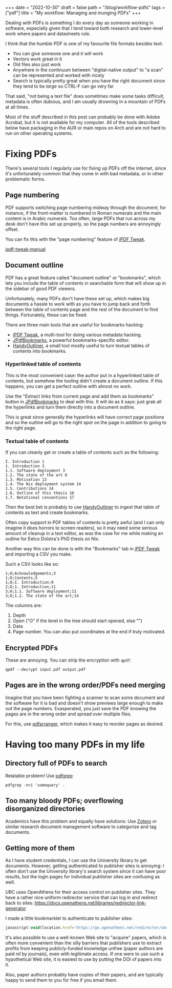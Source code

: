 +++
date = "2022-10-30"
draft = false
path = "/blog/workflow-pdfs"
tags = ["pdf"]
title = "My workflow: Managing and munging PDFs"
+++

Dealing with PDFs is something I do every day as someone working in software,
especially given that I tend toward both research and lower-level work where
papers and datasheets rule.

I think that the humble PDF is one of my favourite file formats besides text:
- You can give someone one and it will work
- Vectors work great in it
- Old files also just work
- Anywhere in the continuum between "digital-native output" to "a scan" can be
  represented and worked with nicely
- Search is typically pretty great when you have the right document since they
  tend to be *large* so CTRL-F can go very far

That said, "not being a text file" does sometimes make some tasks difficult,
metadata is often dubious, and I am usually drowning in a mountain of PDFs at
all times.

Most of the stuff described in this post can probably be done with Adobe
Acrobat, but it is not available for my computer. All of the tools described
below have packaging in the AUR or main repos on Arch and are not hard to run
on other operating systems.

# Fixing PDFs

There's several tools I regularly use for fixing up PDFs off the internet,
since it's unfortunately common that they come in with bad metadata, or in
other problematic forms.

## Page numbering

PDF supports switching page numbering midway through the document, for
instance, if the front-matter is numbered in Roman numerals and the main
content is in Arabic numerals. Too often, large PDFs that run across my desk
don't have this set up properly, so the page numbers are annoyingly offset.

You can fix this with the "page numbering" feature of [jPDF Tweak][jpdf-tweak].

[jpdf-tweak-manual](https://jpdftweak.sourceforge.net/manual/index.html)

## Document outline

PDF has a great feature called "document outline" or "bookmarks", which lets
you include the table of contents in searchable form that will show up in the
sidebar of good PDF viewers.

Unfortunately, many PDFs don't have these set up, which makes big documents a
hassle to work with as you have to jump back and forth between the table of
contents page and the rest of the document to find things. Fortunately, these
can be fixed.

There are three main tools that are useful for bookmarks hacking:
- [jPDF Tweak][jpdf-tweak], a multi-tool for doing various metadata hacking.
- [JPdfBookmarks], a powerful bookmarks-specific editor.
- [HandyOutliner], a small tool mostly useful to turn textual
  tables of contents into bookmarks.

[jpdf-tweak]: https://jpdftweak.sourceforge.net/
[HandyOutliner]: https://handyoutlinerfo.sourceforge.net/
[JPdfBookmarks]: https://sourceforge.net/projects/jpdfbookmarks/

### Hyperlinked table of contents

This is the most convenient case: the author put in a hyperlinked table of
contents, but somehow the tooling didn't create a document outline. If this
happens, you can get a perfect outline with almost no work.

Use the "Extract links from current page and add them as bookmarks" button in
[JPdfBookmarks] to deal with this. It will do as it says: just grab all the
hyperlinks and turn them directly into a document outline.

This is great since generally the hyperlinks will have correct page positions
and so the outline will go to the right spot on the page in addition to going
to the right page.

### Textual table of contents

If you can cleanly get or create a table of contents such as the following:

```text
I. Introduction 1
1. Introduction 3
1.1. Software deployment 3
1.2. The state of the art 6
1.3. Motivation 13
1.4. The Nix deployment system 14
1.5. Contributions 14
1.6. Outline of this thesis 16
1.7. Notational conventions 17
```

Then the best bet is probably to use [HandyOutliner] to ingest that table of
contents as text and create bookmarks.

Often copy support in PDF tables of contents is pretty awful (and I can only
imagine it does horrors to screen readers), so it may need some serious amount
of cleanup in a text editor, as was the case for me while making an outline for
Eelco Dolstra's PhD thesis on Nix.

Another way this can be done is with the "Bookmarks" tab in [jPDF
Tweak][jpdf-tweak] and importing a CSV you make.

Such a CSV looks like so:

```
1;O;Acknowledgements;3
1;O;Contents;5
1;O;I. Introduction;9
2;O;1. Introduction;11
3;O;1.1. Software deployment;11
3;O;1.2. The state of the art;14
```

The columns are:

1. Depth
2. Open ("O" if the level in the tree should start opened, else "")
3. Data
4. Page number. You can also put coordinates at the end if truly motivated.

## Encrypted PDFs

These are annoying. You can strip the encryption with `qpdf`:

```text
qpdf --decrypt input.pdf output.pdf
```

## Pages are in the wrong order/PDFs need merging

Imagine that you have been fighting a scanner to scan some document and the
software for it is bad and doesn't show previews large enough to make out the
page numbers. Exasperated, you just save the PDF knowing the pages are in the
wrong order and spread over multiple files.

For this, use [pdfarranger], which makes it easy to reorder pages as desired.

[pdfarranger]: https://github.com/pdfarranger/pdfarranger

# Having too many PDFs in my life

## Directory full of PDFs to search

Relatable problem! Use [pdfgrep]:

```text
pdfgrep -nri 'somequery' .
```

[pdfgrep]: https://pdfgrep.org/

## Too many bloody PDFs; overflowing disorganized directories

Academics have this problem and equally have solutions: Use [Zotero] or similar
research document management software to categorize and tag documents.

[Zotero]: https://www.zotero.org/

## Getting more of them

As I have student credentials, I can use the University library to get
documents. However, getting authenticated to publisher sites is annoying: I
often don't use the University library's search system since it can have poor
results, but the login pages for individual publisher sites are confusing as
well.

UBC uses OpenAthens for their access control on publisher sites. They have a
rather nice uniform redirector service that can log in and redirect back to
sites:
<https://docs.openathens.net/libraries/redirector-link-generator>

I made a little bookmarklet to authenticate to publisher sites:

```javascript
javascript:void(location.href='https://go.openathens.net/redirector/ubc.ca?url='+location.href)
```

It's also possible to use a well-known Web site to "acquire" papers, which is
often more convenient than the silly barriers that publishers use to extract
profits from keeping publicly-funded knowledge unfree (paper authors are paid
*nil* by journals), even with legitimate access. If one were to use such a
hypothetical Web site, it is easiest to use by putting the DOI of papers into
it.

Also, paper authors probably have copies of their papers, and are typically
happy to send them to you for free if you email them.


